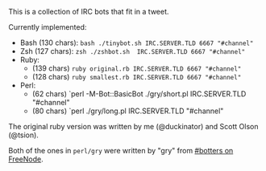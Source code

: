 This is a collection of IRC bots that fit in a tweet.

Currently implemented:

* Bash (130 chars): `bash ./tinybot.sh IRC.SERVER.TLD 6667 "#channel"`
* Zsh  (127 chars): `zsh ./zshbot.sh  IRC.SERVER.TLD 6667 "#channel"`
* Ruby:
  * (139 chars) `ruby original.rb IRC.SERVER.TLD 6667 "#channel"`
  * (128 chars) `ruby smallest.rb IRC.SERVER.TLD 6667 "#channel"`
* Perl:
  * (62 chars)  `perl -M-Bot::BasicBot ./gry/short.pl IRC.SERVER.TLD "#channel"
  * (80 chars)  `perl ./gry/long.pl IRC.SERVER.TLD "#channel"


The original ruby version was written by me (@duckinator) and Scott Olson (@tsion).

Both of the ones in `perl/gry` were written by "gry" from [#botters on FreeNode](irc://irc.freenode.net/botters).
